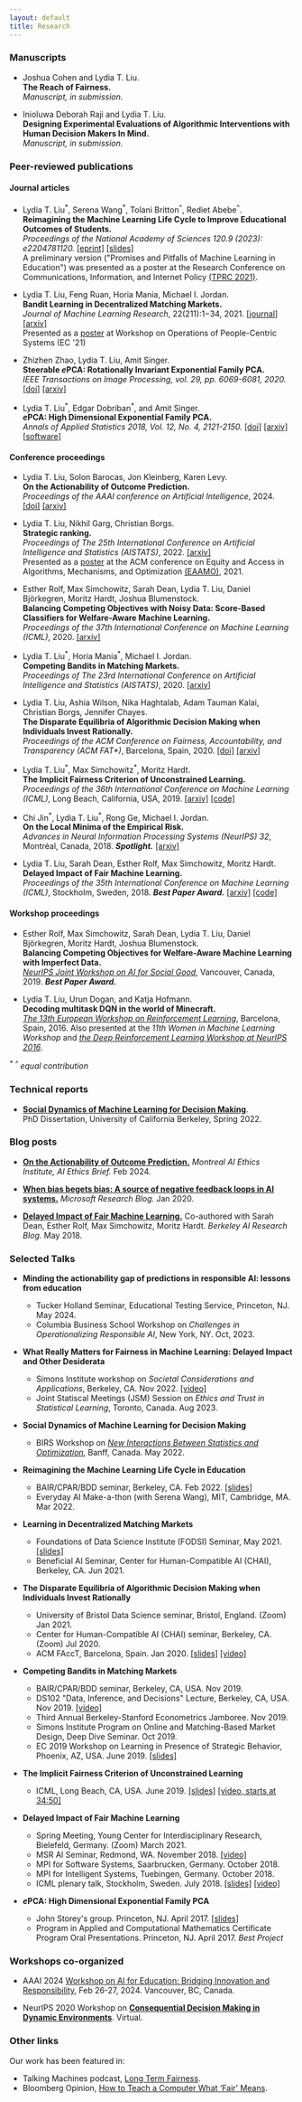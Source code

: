 ```yaml
---
layout: default
title: Research
---
```


### Manuscripts

* Joshua Cohen and Lydia T. Liu.  
**The Reach of Fairness.**    
_Manuscript, in submission._

* Inioluwa Deborah Raji and Lydia T. Liu.  
**Designing Experimental Evaluations of Algorithmic Interventions with Human Decision Makers In Mind.**  
_Manuscript, in submission._
 
### Peer-reviewed publications

#### Journal articles


* Lydia T. Liu<sup>\*</sup>, Serena Wang<sup>\*</sup>, Tolani Britton<sup>^</sup>, Rediet Abebe<sup>^</sup>.  
**Reimagining the Machine Learning Life Cycle to Improve Educational Outcomes of Students.**  
*Proceedings of the National Academy of Sciences 120.9 (2023): e2204781120.* <!--[[arxiv]](http://arxiv.org/abs/2209.03929)--> [[eprint]](https://www.pnas.org/eprint/3RXWD4U8UFVCHHUWGFGY/full) [[slides]](/assets/ml4ed-bair-talk.pdf)  
A preliminary version ("Promises and Pitfalls of Machine Learning in Education") was presented as a poster at the Research Conference on Communications, Information, and Internet Policy [(TPRC 2021)](https://www.tprcweb.com).


* Lydia T. Liu, Feng Ruan, Horia Mania, Michael I. Jordan.  
**Bandit Learning in Decentralized Matching Markets.**  
*Journal of Machine Learning Research*, 22(211):1−34, 2021. [[journal]](https://jmlr.org/papers/v22/20-1429.html) [[arxiv]](https://arxiv.org/abs/2012.07348)  
Presented as a [poster](/assets/decentralizedbandits_poster.pdf) at Workshop on Operations of People-Centric Systems (EC '21)

* Zhizhen Zhao, Lydia T. Liu, Amit Singer.  
**Steerable *e*PCA: Rotationally Invariant Exponential Family PCA.**  
*IEEE Transactions on Image Processing, vol. 29, pp. 6069-6081, 2020.* [[doi]](https://doi.org/10.1109/TIP.2020.2988139) [[arxiv]](https://arxiv.org/abs/1812.08789) 

* Lydia T. Liu<sup>\*</sup>, Edgar Dobriban<sup>\*</sup>, and Amit Singer.  
***e*****PCA: High Dimensional Exponential Family PCA.**  
*Annals of Applied Statistics 2018, Vol. 12, No. 4, 2121-2150.* [[doi]](https://dx.doi.org/10.1214/18-AOAS1146) [[arxiv]](https://arxiv.org/abs/1611.05550) [[software]](http://github.com/lydiatliu/epca/)


#### Conference proceedings

* Lydia T. Liu, Solon Barocas, Jon Kleinberg, Karen Levy.  
**On the Actionability of Outcome Prediction.**  
_Proceedings of the AAAI conference on Artificial Intelligence_, 2024. [[doi]](https://doi.org/10.1609/aaai.v38i20.30229) [[arxiv]](https://arxiv.org/abs/2309.04470)

* Lydia T. Liu, Nikhil Garg, Christian Borgs.  
**Strategic ranking.**  
*Proceedings of The 25th International Conference on Artificial Intelligence and Statistics (AISTATS)*, 2022. [[arxiv]](https://arxiv.org/abs/2109.08240)  
Presented as a [poster](/assets/strategic_ranking_poster.pdf) at the ACM conference on Equity and Access in Algorithms, Mechanisms, and Optimization [(EAAMO)](https://eaamo.org/), 2021.

* Esther Rolf, Max Simchowitz, Sarah Dean, Lydia T. Liu, Daniel Björkegren, Moritz Hardt, Joshua Blumenstock.  
**Balancing Competing Objectives with Noisy Data: Score-Based Classifiers for Welfare-Aware Machine Learning.**  
*Proceedings of the 37th International Conference on Machine Learning (ICML)*, 2020. [[arxiv]](https://arxiv.org/abs/2003.06740)

* Lydia T. Liu<sup>\*</sup>, Horia Mania<sup>\*</sup>, Michael I. Jordan.  
**Competing Bandits in Matching Markets.**  
*Proceedings of The 23rd International Conference on Artificial Intelligence and Statistics (AISTATS)*, 2020. [[arxiv]](https://arxiv.org/abs/1906.05363)

* Lydia T. Liu, Ashia Wilson, Nika Haghtalab, Adam Tauman Kalai, Christian Borgs, Jennifer Chayes.  
**The Disparate Equilibria of Algorithmic Decision Making when Individuals Invest Rationally.**  
*Proceedings of the ACM Conference on Fairness, Accountability, and Transparency (ACM FAT\*)*, Barcelona, Spain, 2020. [[doi]](https://dl.acm.org/doi/abs/10.1145/3351095.3372861)
[[arxiv]](https://arxiv.org/abs/1910.04123)

* Lydia T. Liu<sup>\*</sup>, Max Simchowitz<sup>\*</sup>, Moritz Hardt.  
**The Implicit Fairness Criterion of Unconstrained Learning.**  
*Proceedings of the 36th International Conference on Machine Learning (ICML)*, Long Beach, California, USA, 2019. [[arxiv]](https://arxiv.org/abs/1808.10013) [[code]](https://github.com/lydiatliu/unconstrainedml) 

* Chi Jin<sup>\*</sup>, Lydia T. Liu<sup>\*</sup>, Rong Ge, Michael I. Jordan.  
**On the Local Minima of the Empirical Risk.**  
*Advances in Neural Information Processing Systems (NeurIPS) 32*, Montréal, Canada, 2018. ***Spotlight.*** [[arxiv]](https://arxiv.org/abs/1803.09357) 

* Lydia T. Liu, Sarah Dean, Esther Rolf, Max Simchowitz, Moritz Hardt.  
**Delayed Impact of Fair Machine Learning.**  
*Proceedings of the 35th International Conference on Machine Learning (ICML)*, Stockholm, Sweden, 2018. ***Best Paper Award.*** [[arxiv]](https://arxiv.org/abs/1803.04383) [[code]](https://github.com/lydiatliu/delayedimpact)



#### Workshop proceedings 

* Esther Rolf, Max Simchowitz, Sarah Dean, Lydia T. Liu, Daniel Björkegren, Moritz Hardt, Joshua Blumenstock.  
**Balancing Competing Objectives for Welfare-Aware Machine Learning with Imperfect Data.**  
*[NeurIPS Joint Workshop on AI for Social Good](https://aiforsocialgood.github.io/neurips2019/accepted/track1/pdfs/74_aisg_neurips2019.pdf)*, Vancouver, Canada, 2019. ***Best Paper Award.***

* Lydia T. Liu, Urun Dogan, and Katja Hofmann.  
**Decoding multitask DQN in the world of Minecraft.**  
*[The 13th European Workshop on Reinforcement Learning](https://ewrl.files.wordpress.com/2016/11/ewrl13-2016-submission-29.pdf)*, Barcelona, Spain, 2016. Also presented at the *11th Women in Machine Learning Workshop* and [*the Deep Reinforcement Learning Workshop at NeurIPS 2016*](https://drive.google.com/file/d/0B1PUpk7kwWu-bDd2djhqNEx2S2J4UURTUE1sVjVnS2tXZG9r/view).


*<sup>\*</sup> <sup>^</sup> equal contribution*

### Technical reports

* [**Social Dynamics of Machine Learning for Decision Making**](https://www2.eecs.berkeley.edu/Pubs/TechRpts/2022/EECS-2022-41.html).  
  PhD Dissertation, University of California Berkeley, Spring 2022. 

<!-- * [**On the two-sample statistic approach to generative adversarial networks.**](http://arks.princeton.edu/ark:/88435/dsp0179408079v)  
Undergraduate Senior Thesis, Princeton University, Spring 2017.  
-->




### Blog posts

* [**On the Actionability of Outcome Prediction.**](https://montrealethics.ai/on-the-actionability-of-outcome-prediction/) *Montreal AI Ethics Institute, AI Ethics Brief.* Feb 2024.

* [**When bias begets bias: A source of negative feedback loops in AI systems.**](https://www.microsoft.com/en-us/research/blog/when-bias-begets-bias-a-source-of-negative-feedback-loops-in-ai-systems/) *Microsoft Research Blog.* Jan 2020. 

* [**Delayed Impact of Fair Machine Learning.**](https://bair.berkeley.edu/blog/2018/05/17/delayed-impact/) Co-authored with Sarah Dean, Esther Rolf, Max Simchowitz, Moritz Hardt. *Berkeley AI Research Blog.* May 2018.


### Selected Talks

* **Minding the actionability gap of predictions in responsible AI: lessons from education**
  * Tucker Holland Seminar, Educational Testing Service, Princeton, NJ. May 2024.
  * Columbia Business School Workshop on _Challenges in Operationalizing Responsible AI_, New York, NY. Oct, 2023.

* **What Really Matters for Fairness in Machine Learning: Delayed Impact and Other Desiderata**
  * Simons Institute workshop on _Societal Considerations and Applications_, Berkeley, CA. Nov 2022. [[video]](https://www.youtube.com/embed/P1SBnDTylko)
  * Joint Statiscal Meetings (JSM) Session on _Ethics and Trust in Statistical Learning_, Toronto, Canada. Aug 2023.
 
* **Social Dynamics of Machine Learning for Decision Making**
  * BIRS Workshop on [_New Interactions Between Statistics and Optimization_](https://www.birs.ca/events/2022/5-day-workshops/22w5094), Banff, Canada. May 2022. <!--[[talk]](https://www.birs.ca/events/2022/5-day-workshops/22w5094/videos/watch/202205231533-Liu.html)-->

* **Reimagining the Machine Learning Life Cycle in Education**
  * BAIR/CPAR/BDD seminar, Berkeley, CA. Feb 2022. [[slides]](/assets/ml4ed-bair-talk.pdf)
  * Everyday AI Make-a-thon (with Serena Wang), MIT, Cambridge, MA. Mar 2022.

* **Learning in Decentralized Matching Markets**
  * Foundations of Data Science Institute (FODSI) Seminar, May 2021. [[slides]](/assets/learning_markets.pdf)
  * Beneficial AI Seminar, Center for Human-Compatible AI (CHAI), Berkeley, CA. Jun 2021.

* **The Disparate Equilibria of Algorithmic Decision Making when Individuals Invest Rationally**  
  * University of Bristol Data Science seminar, Bristol, England. (Zoom) Jan 2021.
  * Center for Human-Compatible AI (CHAI) seminar, Berkeley, CA. (Zoom) Jul 2020.
  * ACM FAccT, Barcelona, Spain. Jan 2020. [[slides]](/assets/slides-541-short.pdf)  [[video]](https://www.youtube.com/watch?v=cfud4Do8lI4)

* **Competing Bandits in Matching Markets**
  * BAIR/CPAR/BDD seminar, Berkeley, CA, USA. Nov 2019.
  * DS102 "Data, Inference, and Decisions" Lecture, Berkeley, CA, USA. Nov 2019. [[video]](https://youtu.be/jjbN67XosqU?t=273)
  * Third Annual Berkeley-Stanford Econometrics Jamboree. Nov 2019.
  * Simons Institute Program on Online and Matching-Based Market Design, Deep Dive Seminar. Oct 2019.
  * EC 2019 Workshop on Learning in Presence of Strategic Behavior, Phoenix, AZ, USA. June 2019. [[slides]](/assets/markets_bandits_v2.pdf)

* **The Implicit Fairness Criterion of Unconstrained Learning**
  * ICML, Long Beach, CA, USA. June 2019. [[slides]](/assets/icml_talk_2019.pdf) [[video, starts at 34:50]](https://slideslive.com/38917650/statistical-learning-theory)

* **Delayed Impact of Fair Machine Learning** 
  * Spring Meeting, Young Center for Interdisciplinary Research, Bielefeld, Germany. (Zoom) March 2021.
  * MSR AI Seminar, Redmond, WA. November 2018. [[video]](https://youtu.be/8cDVtXjvq9s)
  * MPI for Software Systems, Saarbrucken, Germany. October 2018.
  * MPI for Intelligent Systems, Tuebingen, Germany. October 2018.
  * ICML plenary talk, Stockholm, Sweden. July 2018. [[slides]](/assets/icml_talk_2018.pdf) [[video]](https://vimeo.com/295742898)

  
  
* ***e*****PCA: High Dimensional Exponential Family PCA**
  * John Storey's group. Princeton, NJ. April 2017. [[slides]](/assets/epca_talk_apr20.pdf)
  * Program in Applied and Computational Mathematics Certificate Program Oral Presentations. Princeton, NJ. April 2017. *Best Project*
  
### Workshops co-organized

* AAAI 2024 [Workshop on AI for Education: Bridging Innovation and Responsibility](https://ai4ed.cc/workshops/aaai2024), Feb 26-27, 2024. Vancouver, BC, Canada.

* NeurIPS 2020 Workshop on [**Consequential Decision Making
in Dynamic Environments**](https://dynamicdecisions.github.io/). Virtual.

### Other links  
Our work has been featured in:
* Talking Machines podcast, [Long Term Fairness](https://www.thetalkingmachines.com/episodes/long-term-fairness).
* Bloomberg Opinion, [How to Teach a Computer What ‘Fair’ Means](https://www.bloomberg.com/view/articles/2018-03-15/computer-algorithms-need-to-know-what-fair-means).

